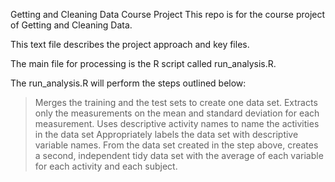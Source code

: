 Getting and Cleaning Data Course Project
This repo is for the course project of Getting and Cleaning Data.

This text file describes the project approach and key files.


The main file for processing is the R script called run_analysis.R.

The run_analysis.R will perform the steps outlined below:

> Merges the training and the test sets to create one data set.
> Extracts only the measurements on the mean and standard deviation for each measurement. 
> Uses descriptive activity names to name the activities in the data set
> Appropriately labels the data set with descriptive variable names. 
> From the data set created in the step above, creates a second, independent tidy data set with the average of each variable for each activity and each subject.